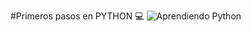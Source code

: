 #Primeros pasos en PYTHON 💻
![Aprendiendo Python](https://github.com/user-attachments/assets/e5a29ef6-ff9c-4893-bcc8-124be82953e2)
